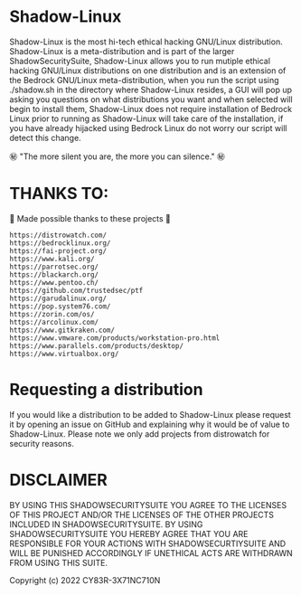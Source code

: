 # Shadow-Linux

Shadow-Linux is the most hi-tech ethical hacking GNU/Linux distribution. Shadow-Linux is a meta-distribution and is part of the larger ShadowSecuritySuite, Shadow-Linux allows you to run mutiple ethical hacking GNU/Linux distributions on one distribution and is an extension of the Bedrock GNU/Linux meta-distribution, when you run the script using ./shadow.sh in the directory where Shadow-Linux resides, a GUI will pop up asking you questions on what distributions you want and when selected will begin to install them, Shadow-Linux does not require installation of Bedrock Linux prior to running as Shadow-Linux will take care of the installation, if you have already hijacked using Bedrock Linux do not worry our script will detect this change.

㊙️ "The more silent you are, the more you can silence." ㊙️

# THANKS TO:

💖 Made possible thanks to these projects 💖

```
https://distrowatch.com/
https://bedrocklinux.org/
https://fai-project.org/
https://www.kali.org/
https://parrotsec.org/
https://blackarch.org/
https://www.pentoo.ch/
https://github.com/trustedsec/ptf
https://garudalinux.org/
https://pop.system76.com/
https://zorin.com/os/
https://arcolinux.com/
https://www.gitkraken.com/
https://www.vmware.com/products/workstation-pro.html
https://www.parallels.com/products/desktop/
https://www.virtualbox.org/
```
# Requesting a distribution

If you would like a distribution to be added to Shadow-Linux please request it by opening an issue on GitHub and explaining why it would be of value to Shadow-Linux. Please note we only add projects from distrowatch for security reasons.

# DISCLAIMER

BY USING THIS SHADOWSECURITYSUITE YOU AGREE TO THE LICENSES OF THIS PROJECT AND/OR THE LICENSES OF THE OTHER PROJECTS INCLUDED IN SHADOWSECURITYSUITE. BY USING SHADOWSECURITYSUITE YOU HEREBY AGREE THAT YOU ARE RESPONSIBLE FOR YOUR ACTIONS WITH SHADOWSECURTIYSUITE AND WILL BE PUNISHED ACCORDINGLY IF UNETHICAL ACTS ARE WITHDRAWN FROM USING THIS SUITE. 

Copyright (c) 2022 CY83R-3X71NC710N

